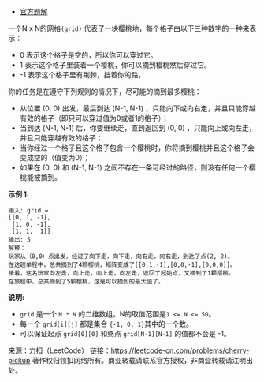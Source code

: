 * [官方题解](https://leetcode-cn.com/problems/cherry-pickup/solution/zhai-ying-tao-by-leetcode/)

一个N x N的网格```(grid)``` 代表了一块樱桃地，每个格子由以下三种数字的一种来表示：

* 0 表示这个格子是空的，所以你可以穿过它。
* 1 表示这个格子里装着一个樱桃，你可以摘到樱桃然后穿过它。
* -1 表示这个格子里有荆棘，挡着你的路。

你的任务是在遵守下列规则的情况下，尽可能的摘到最多樱桃：

* 从位置 (0, 0) 出发，最后到达 (N-1, N-1) ，只能向下或向右走，并且只能穿越有效的格子（即只可以穿过值为0或者1的格子）；
* 当到达 (N-1, N-1) 后，你要继续走，直到返回到 (0, 0) ，只能向上或向左走，并且只能穿越有效的格子；
* 当你经过一个格子且这个格子包含一个樱桃时，你将摘到樱桃并且这个格子会变成空的（值变为0）；
* 如果在 (0, 0) 和 (N-1, N-1) 之间不存在一条可经过的路径，则没有任何一个樱桃能被摘到。

**示例 1:**
```
输入: grid =
[[0, 1, -1],
 [1, 0, -1],
 [1, 1,  1]]
输出: 5
解释： 
玩家从（0,0）点出发，经过了向下走，向下走，向右走，向右走，到达了点(2, 2)。
在这趟单程中，总共摘到了4颗樱桃，矩阵变成了[[0,1,-1],[0,0,-1],[0,0,0]]。
接着，这名玩家向左走，向上走，向上走，向左走，返回了起始点，又摘到了1颗樱桃。
在旅程中，总共摘到了5颗樱桃，这是可以摘到的最大值了。
```
**说明:**

* ```grid``` 是一个 ```N * N``` 的二维数组，N的取值范围是```1 <= N <= 50```。
* 每一个 ```grid[i][j]``` 都是集合 ```{-1, 0, 1}```其中的一个数。
* 可以保证起点 ```grid[0][0]``` 和终点 ```grid[N-1][N-1]``` 的值都不会是 -1。

来源：力扣（LeetCode）
链接：https://leetcode-cn.com/problems/cherry-pickup
著作权归领扣网络所有。商业转载请联系官方授权，非商业转载请注明出处。
